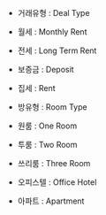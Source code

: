 - 거래유형 : Deal Type
- 월세 : Monthly Rent
- 전세 : Long Term Rent

- 보증금 : Deposit
- 집세 : Rent

- 방유형 : Room Type
- 원룸 : One Room
- 투룸 : Two Room
- 쓰리룸 : Three Room
- 오피스텔 : Office Hotel
- 아파트 : Apartment